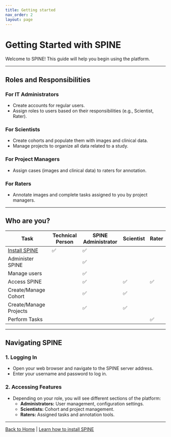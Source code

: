 ```yaml
---
title: Getting started
nav_order: 2
layout: page
---
```


# Getting Started with SPINE

Welcome to SPINE! This guide will help you begin using the platform.

---

## Roles and Responsibilities

### For IT Administrators
- Create accounts for regular users.
- Assign roles to users based on their responsibilities (e.g., Scientist, Rater).

### For Scientists
- Create cohorts and populate them with images and clinical data.
- Manage projects to organize all data related to a study.

### For Project Managers
- Assign cases (images and clinical data) to raters for annotation.

### For Raters
- Annotate images and complete tasks assigned to you by project managers.

---

## Who are you?

| Task                        | Technical Person | SPINE Administrator | Scientist | Rater |
|-----------------------------|------------------|---------------------|-----------|-------|
| [Install SPINE](install-spine.md) | ✅              | ✅                  |           |       |
| Administer SPINE            |                  | ✅                  |           |       |
| Manage users                |                  | ✅                  |           |       |
| Access SPINE                |                  | ✅                  | ✅         | ✅     |
| Create/Manage Cohort        |                  | ✅                  | ✅         |       |
| Create/Manage Projects      |                  | ✅                  | ✅         |       |
| Perform Tasks               |                  |                     |           | ✅     |

---

## Navigating SPINE

### 1. Logging In
- Open your web browser and navigate to the SPINE server address.
- Enter your username and password to log in.

### 2. Accessing Features
- Depending on your role, you will see different sections of the platform:
  - **Administrators:** User management, configuration settings.
  - **Scientists:** Cohort and project management.
  - **Raters:** Assigned tasks and annotation tools.

---

[Back to Home](index.md) | [Learn how to install SPINE](install-spine.md)


